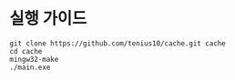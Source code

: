 # 실행 가이드
```
git clone https://github.com/tenius10/cache.git cache
cd cache
mingw32-make
./main.exe
```
